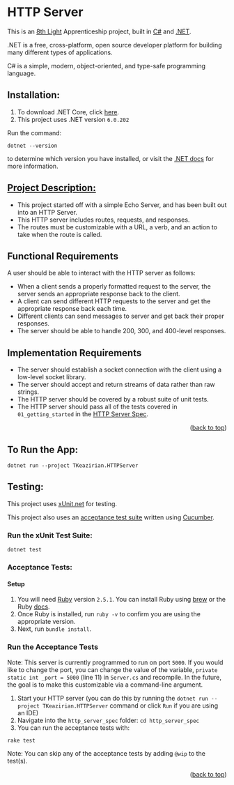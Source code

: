 # HTTP Server

This is an [8th Light][12] Apprenticeship project, built in [C#][3] and [.NET][2].

.NET is a free, cross-platform, open source developer platform for building many different types of applications.

C# is a simple, modern, object-oriented, and type-safe programming language.

## Installation:

1. To download .NET Core, click [here][4].
2. This project uses .NET version `6.0.202`

Run the command: 
```shell
dotnet --version
``` 
to determine which version you have installed, or visit the [.NET docs][11] for more information.

## [Project Description:][1]

- This project started off with a simple Echo Server, and has been built out into an HTTP Server.
- This HTTP server includes routes, requests, and responses.
- The routes must be customizable with a URL, a verb, and an action to take when the route is called.

## Functional Requirements

A user should be able to interact with the HTTP server as follows:

* When a client sends a properly formatted request to the server, the server sends an appropriate response back to the client.
* A client can send different HTTP requests to the server and get the appropriate response back each time.
* Different clients can send messages to server and get back their proper responses.
* The server should be able to handle 200, 300, and 400-level responses.

## Implementation Requirements

* The server should establish a socket connection with the client using a low-level socket library.
* The server should accept and return streams of data rather than raw strings.
* The HTTP server should be covered by a robust suite of unit tests.
* The HTTP server should pass all of the tests covered in `01_getting_started` in the [HTTP Server Spec](https://github.com/8thlight/http_server_spec).

<p align="right">(<a href="#top">back to top</a>)</p>

## To Run the App:

```shell 
dotnet run --project TKeazirian.HTTPServer
```

## Testing:

This project uses [xUnit.net][5] for testing.

This project also uses an [acceptance test suite][9] written using [Cucumber][10].

### Run the xUnit Test Suite:

```shell
dotnet test
```

### Acceptance Tests:
#### Setup

1. You will need [Ruby][6] version `2.5.1`.  You can install Ruby using [brew][7] or the Ruby [docs][8]. 
2. Once Ruby is installed, run `ruby -v` to confirm you are using the appropriate version.
3. Next, run `bundle install`.

### Run the Acceptance Tests
Note: This server is currently programmed to run on port `5000`. If you would like to change the port, you can change the value of the variable, `private static int _port = 5000` (line 11) in `Server.cs` and recompile. In the future, the goal is to make this customizable via a command-line argument.

1. Start your HTTP server (you can do this by running the `dotnet run --project TKeazirian.HTTPServer` command or click `Run` if you are using an IDE)
2. Navigate into the `http_server_spec` folder: `cd http_server_spec`
3. You can run the acceptance tests with:
```shell
rake test
```

Note: You can skip any of the acceptance tests by adding `@wip` to the test(s).

<p align="right">(<a href="#top">back to top</a>)</p>

[1]: https://github.com/8thlight/apprenticeship_syllabus/blob/4ac3c45640ca506038cfe5cd0a8562a65634f8e7/shared_resources/projects/http_server/01_beginner/echo_server.md
[2]: https://dotnet.microsoft.com/en-us/learn/dotnet/what-is-dotnet
[3]: https://docs.microsoft.com/en-us/dotnet/csharp/tour-of-csharp/
[4]: https://dotnet.microsoft.com/en-us/download
[5]: https://xunit.net/
[6]: https://www.ruby-lang.org/en/
[7]: https://mac.install.guide/ruby/13.html
[8]: https://www.ruby-lang.org/en/documentation/installation/
[9]: https://github.com/8thlight/http_server_spec
[10]: https://cucumber.io/
[11]: https://docs.microsoft.com/en-us/dotnet/
[12]: https://8thlight.com/
